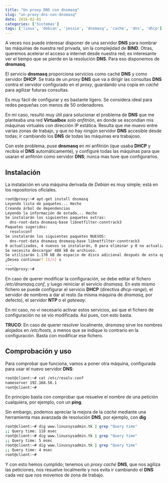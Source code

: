 ```yaml
---
title: "Un proxy DNS con dnsmasq"
slug: "un-proxy-dns-con-dnsmasq"
date: 2016-02-01
categories: ['Sistemas']
tags: ['linux', 'debian', 'jessie', 'dnsmasq', 'cache', 'dns', 'dhcp']
---
```


A veces nos puede interesar disponer de una servidor **DNS** para nombrar las máquinas de nuestra red privada, sin la complejidad de **BIND**. Otras, queremos acelerar el acceso a internet desde nuestra red; es interesante ver el tiempo que se pierde en la resolución **DNS**. Para eso disponemos de **dnsmasq**.<!--more-->

El servicio **dnsmasq** proporciona servicios como caché **DNS** y como servidor **DHCP**. Se trata de un *proxy* **DNS** que va a dirigir las consultas **DNS** contra el servidor configurado en el *proxy*, guardando una copia en *caché* para agilizar futuras consultas.

Es muy fácil de configurar y es bastante ligero. Se considera ideal para redes pequeñas con menos de 50 ordenadores.

En mi caso, resultó muy útil para solucionar el problema de **DNS** que me planteaba una red **Virtualbox** *solo anfitrión*, en donde se escondían mis máquinas virtuales con dirección IP estática. Resulta que me muevo entre varias zonas de trabajo, y que no hay ningún servidor **DNS** accesible desde todas; ir cambiando los **DNS** de todas las máquinas era trabajoso.

Con este problema, puse **dnsmasq** en mi anfitrión (que usaba **DHCP** y recibía el **DNS** automáticamente), y configuré todas las máquinas para que usaran el anfitrión como servidor **DNS**; nunca mas tuve que configurarlos.

## Instalación

La instalación en una máquina derivada de *Debian* es muy simple; está en los repositorios oficiales.

```bash
root@proxy:~# apt-get install dnsmasq
Leyendo lista de paquetes... Hecho
Creando árbol de dependencias       
Leyendo la información de estado... Hecho
Se instalarán los siguientes paquetes extras:
  dns-root-data dnsmasq-base libnetfilter-conntrack3
Paquetes sugeridos:
  resolvconf
Se instalarán los siguientes paquetes NUEVOS:
  dns-root-data dnsmasq dnsmasq-base libnetfilter-conntrack3
0 actualizados, 4 nuevos se instalarán, 0 para eliminar y 0 no actualizados.
Se necesita descargar 488 kB de archivos.
Se utilizarán 1.170 kB de espacio de disco adicional después de esta operación.
¿Desea continuar? [S/n] s
...
root@proxy:~# 
```

En caso de querer modificar la configuración, se debe editar el fichero */etc/dnsmasq.conf*, y luego reiniciar el servicio *dnsmasq*. En este mismo fichero se puede configurar el servicio **DHCP** (directiva *dhcp-range*), el servidor de nombres a dar al resto (la misma máquina de *dnsmasq*, por defecto), el servidor **NTP** o el *gateway*.

En mi caso, no vi necesario activar estos servicios, así que el fichero de configuración no se vio modificada. Así pues, con esto basta.

**TRUCO**: En caso de querer resolver localmente, *dnsmasq* sirve los nombres alojados en */etc/hosts*, a menos que se indique lo contrario en la configuración. Basta con modificar ese fichero.

## Comprobación y uso

Para comprobar que funciona, vamos a poner otra máquina, configurada para usar el nuevo servidor **DNS**:

```bash
root@client:~# cat /etc/resolv.conf 
nameserver 192.168.56.1
root@client:~# 
```

En principio basta con comprobar que resuelve el nombre de una petición cualquiera, por ejemplo, con un **ping**.

Sin embargo, podemos apreciar la mejora de la *caché* mediante una herramienta mas avanzada de resolución **DNS**, por ejemplo, con **dig**

```bash
root@client:~# dig www.linuxsysadmin.tk | grep "Query time"
;; Query time: 118 msec
root@client:~# dig www.linuxsysadmin.tk | grep "Query time"
;; Query time: 5 msec
root@client:~# dig www.linuxsysadmin.tk | grep "Query time"
;; Query time: 4 msec
root@client:~# 
```

Y con esto hemos cumplido; tenemos un *proxy caché* **DNS**, que nos agiliza las peticiones, nos resuelve localmente y nos evita ir cambiando el **DNS** cada vez que nos movemos de zona de trabajo.
